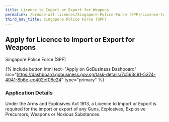 ```yaml
---
title: Licence to Import or Export for Weapons
permalink: /browse-all-licences/Singapore-Police-Force-(SPF)/Licence-to-Import-or-Export-for-Weapons
third_nav_title: Singapore Police Force (SPF)
---
```


## Apply for Licence to Import or Export for Weapons

Singapore Police Force (SPF)

{% include button.html text="Apply on GoBusiness Dashboard" src="https://dashboard.gobusiness.gov.sg/task-details/7c563c91-5374-4041-8b6e-ec402ef08e24" type="primary" %}

<H3>Application Details</H3>

Under the Arms and Explosives Act 1913, a Licence to Import or Export is required for the import or export of any Guns, Explosives, Explosive Precursors, Weapons or Noxious Substances. 

